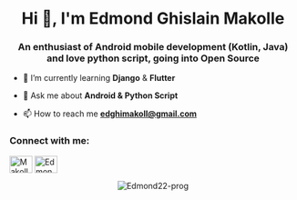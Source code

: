 <h1 align="center">Hi 👋, I'm Edmond Ghislain Makolle</h1>
<h3 align="center">An enthusiast of Android mobile development (Kotlin, Java) and love python script, going into Open Source</h3>

- 🌱 I’m currently learning **Django** & **Flutter**

- 💬 Ask me about **Android & Python Script**

- 📫 How to reach me **edghimakoll@gmail.com**

<h3 align="left">Connect with me:</h3>
<p align="left">
<a href="https://twitter.com/MakolleG" target="blank"><img align="center" src="https://raw.githubusercontent.com/rahuldkjain/github-profile-readme-generator/master/src/images/icons/Social/twitter.svg" alt="MakolleG" height="30" width="40" /></a>
<a href="https://www.linkedin.com/in/edmond-ghislain-makolle-99716b1a2/" target="blank"><img align="center" src="https://raw.githubusercontent.com/rahuldkjain/github-profile-readme-generator/master/src/images/icons/Social/linked-in-alt.svg" alt="Edmond-Ghislain-Makolle" height="30" width="40" /></a>
</p>

<p align="center"> 
  <img src="https://github-readme-stats.vercel.app/api?username=Edmond22-prog&show_icons=true" alt="Edmond22-prog" />
</p>

